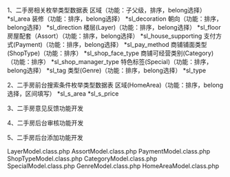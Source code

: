 1、二手房相关枚举类型数据表
  区域（功能：子父级，排序，belong选择）
  *sl_area
  装修（功能：排序，belong选择）
  *sl_decoration
  朝向（功能：排序，belong选择）
  *sl_direction
  楼层(Layer)（功能：排序，belong选择）
  *sl_floor
  房屋配套（Assort）（功能：排序，belong选择）
  *sl_house_supporting
  支付方式(Payment)（功能：排序，belong选择）
  *sl_pay_method
  商铺铺面类型(ShopType)（功能：排序）
  *sl_shop_face_type
  商铺可经营类别(Category)（功能：排序）
  *sl_shop_manager_type
  特色标签(Special)（功能：排序，belong选择）
  *sl_tag
  类型(Genre)（功能：排序，belong选择）
  *sl_type

2、二手房前台搜索条件枚举类型数据表
  区域(HomeArea)（功能：排序，belong选择，区间填写）
  *sl_s_area
  *sl_s_price

3、二手房意见反馈功能开发

4、二手房后台审核功能开发

5、二手房后台添加功能开发

LayerModel.class.php
AssortModel.class.php
PaymentModel.class.php
ShopTypeModel.class.php
CategoryModel.class.php
SpecialModel.class.php
GenreModel.class.php
HomeAreaModel.class.php
